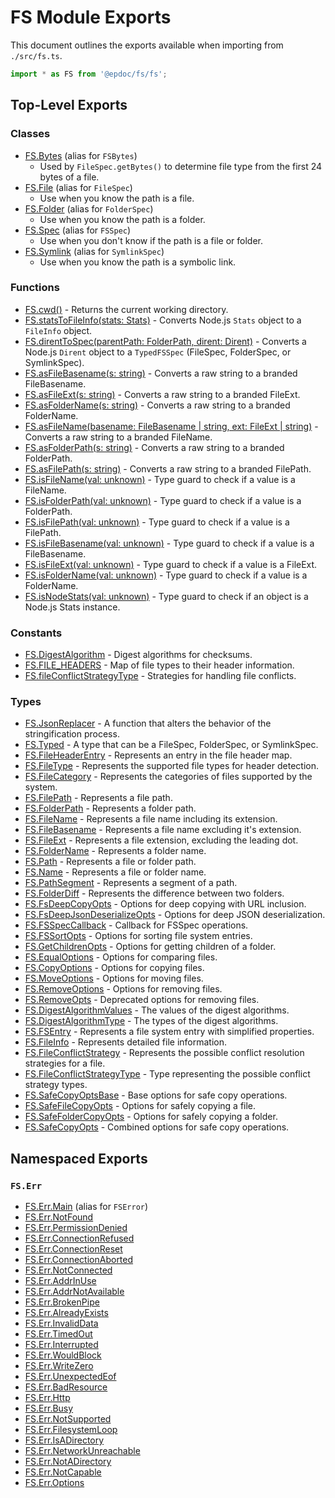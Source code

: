 # FS Module Exports

This document outlines the exports available when importing from `./src/fs.ts`.

```ts
import * as FS from '@epdoc/fs/fs';
```

## Top-Level Exports

### Classes

- [FS.Bytes](./src/fsbytes.ts) (alias for `FSBytes`)
  - Used by `FileSpec.getBytes()` to determine file type from the first 24 bytes of a file.
- [FS.File](./src/spec/filespec.ts) (alias for `FileSpec`)
  - Use when you know the path is a file.
- [FS.Folder](./src/spec/folderspec.ts) (alias for `FolderSpec`)
  - Use when you know the path is a folder.
- [FS.Spec](./src/spec/fsspec.ts) (alias for `FSSpec`)
  - Use when you don't know if the path is a file or folder.
- [FS.Symlink](./src/spec/symspec.ts) (alias for `SymlinkSpec`)
  - Use when you know the path is a symbolic link.

### Functions

- [FS.cwd()](./src/utils.ts) - Returns the current working directory.
- [FS.statsToFileInfo(stats: Stats)](./src/util/fileinfo.ts) - Converts Node.js `Stats` object to a `FileInfo` object.
- [FS.direntToSpec(parentPath: FolderPath, dirent: Dirent)](./src/util/fileinfo.ts) - Converts a Node.js `Dirent` object
  to a `TypedFSSpec` (FileSpec, FolderSpec, or SymlinkSpec).
- [FS.asFileBasename(s: string)](./src/guards.ts) - Converts a raw string to a branded FileBasename.
- [FS.asFileExt(s: string)](./src/guards.ts) - Converts a raw string to a branded FileExt.
- [FS.asFolderName(s: string)](./src/guards.ts) - Converts a raw string to a branded FolderName.
- [FS.asFileName(basename: FileBasename | string, ext: FileExt | string)](./src/guards.ts) - Converts a raw string to a
  branded FileName.
- [FS.asFolderPath(s: string)](./src/guards.ts) - Converts a raw string to a branded FolderPath.
- [FS.asFilePath(s: string)](./src/guards.ts) - Converts a raw string to a branded FilePath.
- [FS.isFileName(val: unknown)](./src/guards.ts) - Type guard to check if a value is a FileName.
- [FS.isFolderPath(val: unknown)](./src/guards.ts) - Type guard to check if a value is a FolderPath.
- [FS.isFilePath(val: unknown)](./src/guards.ts) - Type guard to check if a value is a FilePath.
- [FS.isFileBasename(val: unknown)](./src/guards.ts) - Type guard to check if a value is a FileBasename.
- [FS.isFileExt(val: unknown)](./src/guards.ts) - Type guard to check if a value is a FileExt.
- [FS.isFolderName(val: unknown)](./src/guards.ts) - Type guard to check if a value is a FolderName.
- [FS.isNodeStats(val: unknown)](./src/guards.ts) - Type guard to check if an object is a Node.js Stats instance.

### Constants

- [FS.DigestAlgorithm](./src/consts.ts) - Digest algorithms for checksums.
- [FS.FILE_HEADERS](./src/fsheaders.ts) - Map of file types to their header information.
- [FS.fileConflictStrategyType](./src/util/consts.ts) - Strategies for handling file conflicts.

### Types

- [FS.JsonReplacer](./src/spec/types.ts) - A function that alters the behavior of the stringification process.
- [FS.Typed](./src/spec/types.ts) - A type that can be a FileSpec, FolderSpec, or SymlinkSpec.
- [FS.FileHeaderEntry](./src/fsheaders.ts) - Represents an entry in the file header map.
- [FS.FileType](./src/fsheaders.ts) - Represents the supported file types for header detection.
- [FS.FileCategory](./src/fsheaders.ts) - Represents the categories of files supported by the system.
- [FS.FilePath](./src/types.ts) - Represents a file path.
- [FS.FolderPath](./src/types.ts) - Represents a folder path.
- [FS.FileName](./src/types.ts) - Represents a file name including its extension.
- [FS.FileBasename](./src/types.ts) - Represents a file name excluding it's extension.
- [FS.FileExt](./src/types.ts) - Represents a file extension, excluding the leading dot.
- [FS.FolderName](./src/types.ts) - Represents a folder name.
- [FS.Path](./src/types.ts) - Represents a file or folder path.
- [FS.Name](./src/types.ts) - Represents a file or folder name.
- [FS.PathSegment](./src/types.ts) - Represents a segment of a path.
- [FS.FolderDiff](./src/types.ts) - Represents the difference between two folders.
- [FS.FsDeepCopyOpts](./src/types.ts) - Options for deep copying with URL inclusion.
- [FS.FsDeepJsonDeserializeOpts](./src/types.ts) - Options for deep JSON deserialization.
- [FS.FSSpecCallback](./src/types.ts) - Callback for FSSpec operations.
- [FS.FSSortOpts](./src/types.ts) - Options for sorting file system entries.
- [FS.GetChildrenOpts](./src/types.ts) - Options for getting children of a folder.
- [FS.EqualOptions](./src/types.ts) - Options for comparing files.
- [FS.CopyOptions](./src/types.ts) - Options for copying files.
- [FS.MoveOptions](./src/types.ts) - Options for moving files.
- [FS.RemoveOptions](./src/types.ts) - Options for removing files.
- [FS.RemoveOpts](./src/types.ts) - Deprecated options for removing files.
- [FS.DigestAlgorithmValues](./src/types.ts) - The values of the digest algorithms.
- [FS.DigestAlgorithmType](./src/types.ts) - The types of the digest algorithms.
- [FS.FSEntry](./src/types.ts) - Represents a file system entry with simplified properties.
- [FS.FileInfo](./src/types.ts) - Represents detailed file information.
- [FS.FileConflictStrategy](./src/util/types.ts) - Represents the possible conflict resolution strategies for a file.
- [FS.FileConflictStrategyType](./src/util/types.ts) - Type representing the possible conflict strategy types.
- [FS.SafeCopyOptsBase](./src/util/types.ts) - Base options for safe copy operations.
- [FS.SafeFileCopyOpts](./src/util/types.ts) - Options for safely copying a file.
- [FS.SafeFolderCopyOpts](./src/util/types.ts) - Options for safely copying a folder.
- [FS.SafeCopyOpts](./src/util/types.ts) - Combined options for safe copy operations.

## Namespaced Exports

### `FS.Err`

- [FS.Err.Main](./src/error/fserror.ts) (alias for `FSError`)
- [FS.Err.NotFound](./src/error/error.ts)
- [FS.Err.PermissionDenied](./src/error/error.ts)
- [FS.Err.ConnectionRefused](./src/error/error.ts)
- [FS.Err.ConnectionReset](./src/error/error.ts)
- [FS.Err.ConnectionAborted](./src/error/error.ts)
- [FS.Err.NotConnected](./src/error/error.ts)
- [FS.Err.AddrInUse](./src/error/error.ts)
- [FS.Err.AddrNotAvailable](./src/error/error.ts)
- [FS.Err.BrokenPipe](./src/error/error.ts)
- [FS.Err.AlreadyExists](./src/error/error.ts)
- [FS.Err.InvalidData](./src/error/error.ts)
- [FS.Err.TimedOut](./src/error/error.ts)
- [FS.Err.Interrupted](./src/error/error.ts)
- [FS.Err.WouldBlock](./src/error/error.ts)
- [FS.Err.WriteZero](./src/error/error.ts)
- [FS.Err.UnexpectedEof](./src/error/error.ts)
- [FS.Err.BadResource](./src/error/error.ts)
- [FS.Err.Http](./src/error/error.ts)
- [FS.Err.Busy](./src/error/error.ts)
- [FS.Err.NotSupported](./src/error/error.ts)
- [FS.Err.FilesystemLoop](./src/error/error.ts)
- [FS.Err.IsADirectory](./src/error/error.ts)
- [FS.Err.NetworkUnreachable](./src/error/error.ts)
- [FS.Err.NotADirectory](./src/error/error.ts)
- [FS.Err.NotCapable](./src/error/error.ts)
- [FS.Err.Options](./src/error/types.ts)
